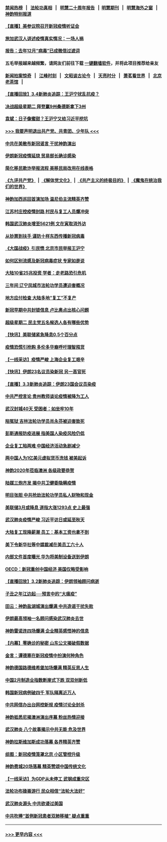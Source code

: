 #### [禁闻热榜](热点新闻.md?=0)  &nbsp;&nbsp;|&nbsp;&nbsp; [法轮功真相](https://github.com/gfw-breaker/truth/blob/master/README.md?=0) &nbsp;&nbsp;|&nbsp;&nbsp; [明慧二十周年报告](https://github.com/gfw-breaker/mh-reports/blob/master/README.md?=0) &nbsp;&nbsp;|&nbsp;&nbsp;[明慧期刊](https://github.com/gfw-breaker/mh-qikan) &nbsp;&nbsp;|&nbsp;&nbsp; [明慧海外之窗](https://github.com/gfw-breaker/mh-news/blob/master/README.md?=0) &nbsp;&nbsp;|&nbsp;&nbsp; [神韵特别报道](https://github.com/gfw-breaker/mh-news/blob/master/shenyun.md?=0)
#### [【直播】美参议院召开新冠疫情听证会](../pages/nf4514/n11913042.md?t=03050502) 
#### [旅加武汉人讲述疫情真实情况：一场人祸](../pages/nf4514/n11913264.md?t=03050502) 
#### [报告：去年12月“病毒”已成微信过滤词](../pages/nf4514/n11913654.md?t=03050502) 
#### 五毛举报越来越频繁，请网友们前往下载 [一键翻墙软件](https://github.com/gfw-breaker/ssr-accounts)，并将此项目推荐给亲友
#### [新闻拍案惊奇](https://github.com/gfw-breaker/banned-news/blob/master/pages/link4.md) &nbsp;&nbsp;|&nbsp;&nbsp; [江峰时刻](https://github.com/gfw-breaker/banned-news/blob/master/pages/link4.md) &nbsp;&nbsp;|&nbsp;&nbsp; [文昭谈古论今](https://github.com/gfw-breaker/banned-news/blob/master/pages/link4.md) &nbsp;&nbsp;|&nbsp;&nbsp; [天亮时分](https://github.com/gfw-breaker/banned-news/blob/master/pages/link4.md) &nbsp;&nbsp;|&nbsp;&nbsp; [萧茗看世界](https://github.com/gfw-breaker/banned-news/blob/master/pages/link4.md) &nbsp;&nbsp;|&nbsp;&nbsp; [北京老茶馆](https://github.com/gfw-breaker/banned-news/blob/master/pages/link4.md) &nbsp;&nbsp;|&nbsp;&nbsp; 
#### [【直播回放】3.4新肺炎追踪：王沪宁扰乱抗疫？](../pages/nf4514/n11914571.md?t=03050502) 
#### [决战超级星期二 拜登赢9州桑德斯拿下3州](../pages/nf4514/n11913752.md?t=03050502) 
#### [袁斌：日子像蜜甜？王沪宁又给习近平挖坑](../pages/nf4514/n11913824.md?t=03050502) 
#### [>>> 我要声明退出共产党、共青团、少年队 <<<](https://github.com/begood0513/goodnews/blob/master/quit/letter.md) 
#### [中共在美散布新冠谣言 干扰神韵演出](../pages/nf4514/n11910744.md?t=03050502) 
#### [伊朗新冠疫情延烧 贸易部长确诊感染](../pages/nf4514/n11914152.md?t=03050502) 
#### [简化移民欺诈举报流程 美移民局改用在线表格](../pages/nf4514/n11913020.md?t=03050502) 
#### [《九评共产党》](https://github.com/begood0513/9ping.md/blob/master/README.md) &nbsp;|&nbsp; [《解体党文化》](../../../../jtdwh.md/blob/master/README.md)  &nbsp;|&nbsp; [《共产主义的终极目的》](../../../../gczydzjmd.md/blob/master/README.md) &nbsp;|&nbsp; [《魔鬼在统治我们的世界》](../../../../mgztzwmdsj.md/blob/master/README.md) 
#### [神韵加西巡回首演加场 温尼伯主流精英齐赞](../pages/nf4514/n11914222.md?t=03050502) 
#### [江苏村庄控疫情封路 村民与复工人员爆冲突](../pages/nf4514/n11913885.md?t=03050502) 
#### [韩国武汉肺炎增至5621例 文在寅取消外访](../pages/nf4514/n11913777.md?t=03050502) 
#### [从钞票到扶手 谨防十样东西传播新冠病毒](../pages/nf4514/n11913125.md?t=03050502) 
#### [《大国战疫》引民愤 北京市民举报王沪宁](../pages/nf4514/n11913352.md?t=03050502) 
#### [如何区别流感及新冠病毒症状 专家如是说](../pages/nf4514/n11913170.md?t=03050502) 
#### [大陆10省25兆投资 学者：走老路恐引危机](../pages/nf4514/n11912861.md?t=03050502) 
#### [三年间 辽宁凤城市法轮功学员遭迫害概况](../pages/nf4514/n11907497.md?t=03050502) 
#### [地方应付检查 大陆多地“复工”不复产](../pages/nf4514/n11912479.md?t=03050502) 
#### [新冠早期中共封锁信息 卢比奥点出核心问题](../pages/nf4514/n11912630.md?t=03050502) 
#### [超级星期二 民主党五名候选人各有哪些优势](../pages/nf4514/n11912510.md?t=03050502) 
#### [【快讯】美联储紧急降息0.5个百分点](../pages/nf4514/n11912406.md?t=03050502) 
#### [疫情恐慌引抢购 多伦多华裔呼吁理智囤货](../pages/nf4514/n11910393.md?t=03050502) 
#### [【一线采访】疫情严峻 上海企业复工艰辛](../pages/nf4514/n11912239.md?t=03050502) 
#### [【快讯】伊朗23名议员染新冠 另一高官死](../pages/nf4514/n11912252.md?t=03050502) 
#### [【直播】3.3新肺炎追踪：伊朗23国会议员染疫](../pages/nf4514/n11912059.md?t=03050502) 
#### [中共严控言论 贵州教师谈论疫情被降为工人](../pages/nf4514/n11911428.md?t=03050502) 
#### [武汉封城40天 受困者：如坐牢10年](../pages/nf4514/n11911305.md?t=03050502) 
#### [陷冤狱 吉林法轮功学员肖永芬被迫害致死](../pages/nf4514/n11909946.md?t=03050502) 
#### [彭斯通报防疫进展 指美国人染疫风险仍低](../pages/nf4514/n11910872.md?t=03050502) 
#### [企业复工陷两难 中国经济活动急剧减少](../pages/nf4514/n11910412.md?t=03050502) 
#### [两中国人为1亿美元虚拟货币洗钱 被美起诉](../pages/nf4514/n11910880.md?t=03050502) 
#### [神韵2020年莅临澳洲 各级政要恭贺](../pages/nf4514/n11901884.md?t=03050502) 
#### [陆媒三炮齐发 揭中共卫健委隐瞒疫情](../pages/nf4514/n11909414.md?t=03050502) 
#### [明目张胆 中共抢劫法轮功学员私人财物和现金](../pages/nf4514/n11910262.md?t=03050502) 
#### [美联储3月或降息 道指大涨1293点 史上最强](../pages/nf4514/n11910630.md?t=03050502) 
#### [武汉肺炎疫情严峻 习近平访日或延至秋天](../pages/nf4514/n11910570.md?t=03050502) 
#### [大陆复工现降薪潮 员工：基本工资也拿不到](../pages/nf4514/n11910316.md?t=03050502) 
#### [美下令新华社等中媒裁减在美员工六十人](../pages/nf4514/n11910256.md?t=03050502) 
#### [内部文件首度曝光 华为将美制设备送到伊朗](../pages/nf4514/n11910211.md?t=03050502) 
#### [OECD：新冠重创中国经济 美国仅略受影响](../pages/nf4514/n11910023.md?t=03050502) 
#### [【直播回放】3.2新肺炎追踪：伊朗领袖顾问病逝](../pages/nf4514/n11909676.md?t=03050502) 
#### [子丑之年江边起──预言中的“大瘟疫”](../pages/nf4514/n11908043.md?t=03050502) 
#### [田云：神韵盐湖城演出爆满 中共造谣干扰失败](../pages/nf4514/n11908418.md?t=03050502) 
#### [伊朗最高领袖一名顾问感染武汉肺炎去世](../pages/nf4514/n11909593.md?t=03050502) 
#### [神韵雷诺连四场爆满 企业精英感悟神的信息](../pages/nf4514/n11909556.md?t=03050502) 
#### [【内幕】零确诊的秘密 山东公文揭破假数据](../pages/nf4514/n11903914.md?t=03050502) 
#### [金言：谭德塞在新冠疫情中扮演何种角色](../pages/nf4514/n11907849.md?t=03050502) 
#### [神韵德国路德维希堡加场爆满 精英反思人生](../pages/nf4514/n11909124.md?t=03050502) 
#### [中国2月制造业指数断崖式下跌 双双创新低](../pages/nf4514/n11909490.md?t=03050502) 
#### [韩国新冠病例破四千 军队隔离近万人](../pages/nf4514/n11909279.md?t=03050502) 
#### [中共网信办出台网控新规 疫情讨论全封杀](../pages/nf4514/n11908545.md?t=03050502) 
#### [神韵抵悉尼揭澳洲演出序幕 粉丝热情迎接](../pages/nf4514/n11907894.md?t=03050502) 
#### [武汉肺炎 八个故事揭示中共无能 危及世界](../pages/nf4514/n11888055.md?t=03050502) 
#### [神韵拉斯维加斯成功落幕 各界精英齐赞](../pages/nf4514/n11908773.md?t=03050502) 
#### [组图：新冠疫情笼罩北京 小区管控升级](../pages/nf4514/n11905532.md?t=03050502) 
#### [神韵费城20场落幕 精英赞颂中国传统文化](../pages/nf4514/n11908666.md?t=03050502) 
#### [【一线采访】为GDP从未停工 武钢成重灾区](../pages/nf4514/n11907787.md?t=03050502) 
#### [法轮功布碌崙游行 民众相信“法轮大法好”](../pages/nf4514/n11907645.md?t=03050502) 
#### [武汉肺炎源头 中共欲诿过美国](../pages/nf4514/n11907665.md?t=03050502) 
#### [中共吹捧“首例新冠患者双肺移植” 疑点重重](../pages/nf4514/n11907615.md?t=03050502) 

----
#### [ >>> 更早内容 <<< ](../indexes/nf4514-earlier.md)
